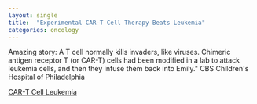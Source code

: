 ```yaml
---
layout: single
title:  "Experimental CAR-T Cell Therapy Beats Leukemia"
categories: oncology
---
```


Amazing story:
A T cell normally kills invaders, like viruses. Chimeric antigen receptor T (or CAR-T) cells had been modified in a lab to attack leukemia cells, and then they infuse them back into Emily."
CBS Children's Hospital of Philadelphia



[CAR-T Cell Leukemia](https://www.cbsnews.com/news/how-an-experimental-treatment-beat-cancer-genetically-modified-car-t-cells/?ftag=CNM-00-10aac3a)